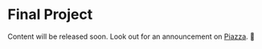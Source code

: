 # Final Project

Content will be released soon. Look out for an announcement on [Piazza](https://piazza.com/class/j6r4ozi6uu75px). 📣